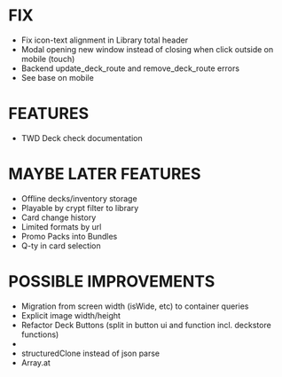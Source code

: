 # FIX
- Fix icon-text alignment in Library total header
- Modal opening new window instead of closing when click outside on mobile (touch)
- Backend update_deck_route and remove_deck_route errors
- See base on mobile

# FEATURES
- TWD Deck check documentation

# MAYBE LATER FEATURES
- Offline decks/inventory storage
- Playable by crypt filter to library
- Card change history
- Limited formats by url
- Promo Packs into Bundles
- Q-ty in card selection

# POSSIBLE IMPROVEMENTS
- Migration from screen width (isWide, etc) to container queries
- Explicit image width/height
- Refactor Deck Buttons (split in button ui and function incl. deckstore functions)
- <Dialog> instead of modal
- structuredClone instead of json parse
- Array.at
